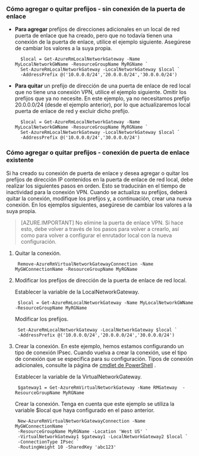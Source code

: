 ### <a name="noconnection"></a>Cómo agregar o quitar prefijos - sin conexión de la puerta de enlace

- **Para agregar** prefijos de direcciones adicionales en un local de red puerta de enlace que ha creado, pero que no todavía tienen una conexión de la puerta de enlace, utilice el ejemplo siguiente. Asegúrese de cambiar los valores a la suya propia.

        $local = Get-AzureRmLocalNetworkGateway -Name MyLocalNetworkGWName -ResourceGroupName MyRGName `
        Set-AzureRmLocalNetworkGateway -LocalNetworkGateway $local `
        -AddressPrefix @('10.0.0.0/24','20.0.0.0/24','30.0.0.0/24')

- **Para quitar** un prefijo de dirección de una puerta de enlace de red local que no tiene una conexión VPN, utilice el ejemplo siguiente. Omitir los prefijos que ya no necesite. En este ejemplo, ya no necesitamos prefijo 20.0.0.0/24 (desde el ejemplo anterior), por lo que actualizaremos local puerta de enlace de red y excluir dicho prefijo.

        $local = Get-AzureRmLocalNetworkGateway -Name MyLocalNetworkGWName -ResourceGroupName MyRGName `
        Set-AzureRmLocalNetworkGateway -LocalNetworkGateway $local `
        -AddressPrefix @('10.0.0.0/24','30.0.0.0/24')

### <a name="withconnection"></a>Cómo agregar o quitar prefijos - conexión de puerta de enlace existente

Si ha creado su conexión de puerta de enlace y desea agregar o quitar los prefijos de dirección IP contenidos en la puerta de enlace de red local, debe realizar los siguientes pasos en orden. Esto se traducirán en el tiempo de inactividad para la conexión VPN. Cuando se actualiza su prefijos, deberá quitar la conexión, modifique los prefijos y, a continuación, crear una nueva conexión. En los ejemplos siguientes, asegúrese de cambiar los valores a la suya propia.

>[AZURE.IMPORTANT] No elimine la puerta de enlace VPN. Si hace esto, debe volver a través de los pasos para volver a crearlo, así como para volver a configurar el enrutador local con la nueva configuración.
 
1. Quitar la conexión.

        Remove-AzureRmVirtualNetworkGatewayConnection -Name MyGWConnectionName -ResourceGroupName MyRGName

2. Modificar los prefijos de dirección de la puerta de enlace de red local.

    Establecer la variable de la LocalNetworkGateway.

        $local = Get-AzureRmLocalNetworkGateway -Name MyLocalNetworkGWName -ResourceGroupName MyRGName

    Modificar los prefijos.

        Set-AzureRmLocalNetworkGateway -LocalNetworkGateway $local `
        -AddressPrefix @('10.0.0.0/24','20.0.0.0/24','30.0.0.0/24')

4. Crear la conexión. En este ejemplo, hemos estamos configurando un tipo de conexión IPsec. Cuando vuelva a crear la conexión, use el tipo de conexión que se especifica para su configuración. Tipos de conexión adicionales, consulte la página de [cmdlet de PowerShell](https://msdn.microsoft.com/library/mt603611.aspx) .

    Establecer la variable de la VirtualNetworkGateway.

        $gateway1 = Get-AzureRmVirtualNetworkGateway -Name RMGateway  -ResourceGroupName MyRGName

    Crear la conexión. Tenga en cuenta que este ejemplo se utiliza la variable $local que haya configurado en el paso anterior.


        New-AzureRmVirtualNetworkGatewayConnection -Name MyGWConnectionName `
        -ResourceGroupName MyRGName -Location 'West US' `
        -VirtualNetworkGateway1 $gateway1 -LocalNetworkGateway2 $local `
        -ConnectionType IPsec `
        -RoutingWeight 10 -SharedKey 'abc123'
